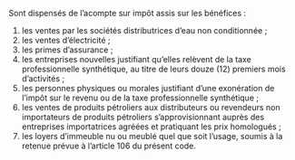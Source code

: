 Sont dispensés de l’acompte sur impôt assis sur les bénéfices :
1) les ventes par les sociétés distributrices d’eau non conditionnée ;
1) les ventes d’électricité ;
1) les primes d’assurance ;
1) les  entreprises  nouvelles  justifiant  qu’elles  relèvent  de  la  taxe  professionnelle
synthétique, au titre de leurs douze (12) premiers mois d’activités ;
5) les personnes physiques ou morales justifiant d’une exonération de l’impôt sur le
revenu ou de la taxe professionnelle synthétique ;
6) les ventes de produits pétroliers aux distributeurs ou revendeurs non importateurs
de produits pétroliers s’approvisionnant auprès des entreprises importatrices agréées et pratiquant les prix homologués ;
7) les loyers d’immeuble nu ou meublé quel que soit l’usage, soumis à la retenue
prévue à l’article 106 du présent code.